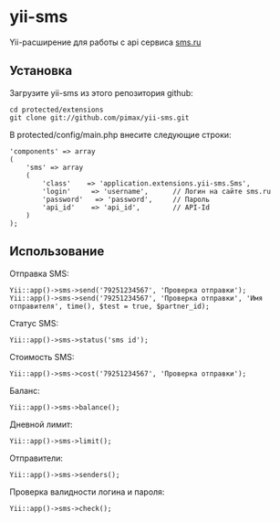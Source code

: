yii-sms
=======

Yii-расширение для работы с api сервиса [sms.ru](http://sms.ru)

## Установка

Загрузите yii-sms из этого репозитория github:

    cd protected/extensions
    git clone git://github.com/pimax/yii-sms.git

В protected/config/main.php внесите следующие строки:

    'components' => array
    (
        'sms' => array
        (
            'class'    => 'application.extensions.yii-sms.Sms',
            'login'     => 'username',      // Логин на сайте sms.ru
            'password'   => 'password',     // Пароль
            'api_id'	=> 'api_id',	    // API-Id	
        )
    );

## Использование

Отправка SMS:

    Yii::app()->sms->send('79251234567', 'Проверка отправки');
	Yii::app()->sms->send('79251234567', 'Проверка отправки', 'Имя отправителя', time(), $test = true, $partner_id);

Статус SMS:

    Yii::app()->sms->status('sms id');

Стоимость SMS:

    Yii::app()->sms->cost('79251234567', 'Проверка отправки');

Баланс:

    Yii::app()->sms->balance();

Дневной лимит:

    Yii::app()->sms->limit();

Отправители:

    Yii::app()->sms->senders();

Проверка валидности логина и пароля:

    Yii::app()->sms->check();
